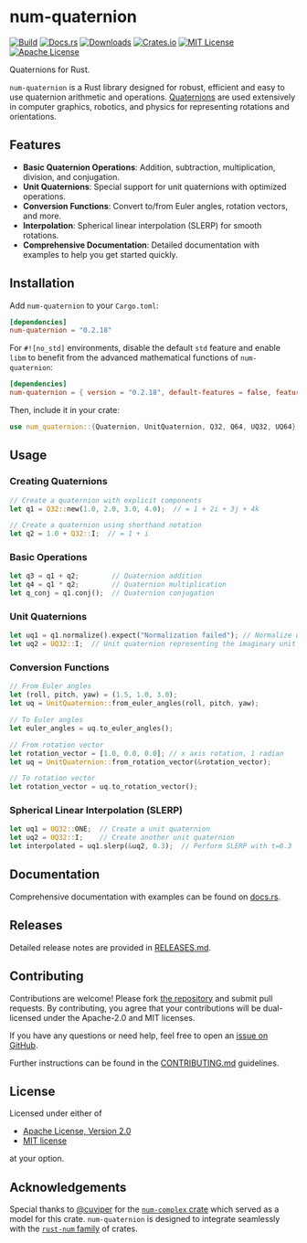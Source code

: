 # num-quaternion

[![Build](https://img.shields.io/github/actions/workflow/status/ralphtandetzky/num-quaternion/cargo_build_and_test.yml?branch=master)](https://github.com/ralphtandetzky/num-quaternion/actions)
[![Docs.rs](https://docs.rs/num-quaternion/badge.svg)](https://docs.rs/num-quaternion)
[![Downloads](https://img.shields.io/crates/d/num-quaternion)](https://crates.io/crates/num-quaternion)
[![Crates.io](https://img.shields.io/crates/v/num-quaternion.svg)](https://crates.io/crates/num-quaternion)
[![MIT License](https://img.shields.io/badge/license-MIT-blue)](LICENSE-MIT.md)
[![Apache License](https://img.shields.io/badge/license-Apache_2.0-blue)](LICENSE-APACHE.md)

Quaternions for Rust.

`num-quaternion` is a Rust library designed for robust, efficient and easy to
use quaternion arithmetic and operations.
[Quaternions](https://en.wikipedia.org/wiki/Quaternion) are used extensively in
computer graphics, robotics, and physics for representing rotations and
orientations.

## Features

- **Basic Quaternion Operations**: Addition, subtraction, multiplication,
  division, and conjugation.
- **Unit Quaternions**: Special support for unit quaternions with optimized
  operations.
- **Conversion Functions**: Convert to/from Euler angles, rotation vectors,
  and more.
- **Interpolation**: Spherical linear interpolation (SLERP) for smooth
  rotations.
- **Comprehensive Documentation**: Detailed documentation with examples to
  help you get started quickly.

## Installation

Add `num-quaternion` to your `Cargo.toml`:

```toml
[dependencies]
num-quaternion = "0.2.18"
```

For `#![no_std]` environments, disable the default `std` feature and enable
`libm` to benefit from the advanced mathematical functions of `num-quaternion`:

```toml
[dependencies]
num-quaternion = { version = "0.2.18", default-features = false, features = ["libm"] }
```

Then, include it in your crate:

```rust
use num_quaternion::{Quaternion, UnitQuaternion, Q32, Q64, UQ32, UQ64};
```

## Usage

### Creating Quaternions

```rust
// Create a quaternion with explicit components
let q1 = Q32::new(1.0, 2.0, 3.0, 4.0);  // = 1 + 2i + 3j + 4k

// Create a quaternion using shorthand notation
let q2 = 1.0 + Q32::I;  // = 1 + i
```

### Basic Operations

```rust
let q3 = q1 + q2;        // Quaternion addition
let q4 = q1 * q2;        // Quaternion multiplication
let q_conj = q1.conj();  // Quaternion conjugation
```

### Unit Quaternions

```rust
let uq1 = q1.normalize().expect("Normalization failed"); // Normalize quaternion
let uq2 = UQ32::I;  // Unit quaternion representing the imaginary unit
```

### Conversion Functions

```rust
// From Euler angles
let (roll, pitch, yaw) = (1.5, 1.0, 3.0);
let uq = UnitQuaternion::from_euler_angles(roll, pitch, yaw);

// To Euler angles
let euler_angles = uq.to_euler_angles();

// From rotation vector
let rotation_vector = [1.0, 0.0, 0.0]; // x axis rotation, 1 radian
let uq = UnitQuaternion::from_rotation_vector(&rotation_vector);

// To rotation vector
let rotation_vector = uq.to_rotation_vector();
```

### Spherical Linear Interpolation (SLERP)

```rust
let uq1 = UQ32::ONE;  // Create a unit quaternion
let uq2 = UQ32::I;    // Create another unit quaternion
let interpolated = uq1.slerp(&uq2, 0.3);  // Perform SLERP with t=0.3
```

## Documentation

Comprehensive documentation with examples can be found on
[docs.rs](https://docs.rs/num-quaternion/latest/num-quaternion/).

## Releases

Detailed release notes are provided in [RELEASES.md](RELEASES.md).

## Contributing

Contributions are welcome! Please fork
[the repository](https://github.com/ralphtandetzky/num-quaternion) and submit
pull requests. By contributing, you agree that your contributions will be
dual-licensed under the Apache-2.0 and MIT licenses.

If you have any questions or need help, feel free to open an
[issue on GitHub](https://github.com/ralphtandetzky/num-quaternion/issues).

Further instructions can be found in the [CONTRIBUTING.md](CONTRIBUTING.md)
guidelines.

## License

Licensed under either of

- [Apache License, Version 2.0](LICENSE-APACHE.md)
- [MIT license](LICENSE-MIT.md)

at your option.

## Acknowledgements

Special thanks to [@cuviper](https://github.com/cuviper) for the
[`num-complex` crate](https://crates.io/crates/num-complex) which served
as a model for this crate. `num-quaternion` is designed to integrate seamlessly
with the [`rust-num` family](https://github.com/rust-num) of crates.
